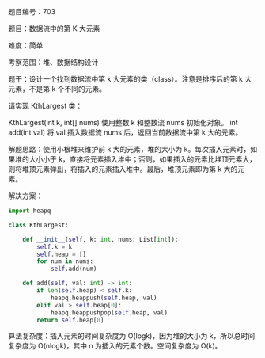 题目编号：703

题目：数据流中的第 K 大元素

难度：简单

考察范围：堆、数据结构设计

题干：设计一个找到数据流中第 k 大元素的类（class）。注意是排序后的第 k 大元素，不是第 k 个不同的元素。

请实现 KthLargest 类：

KthLargest(int k, int[] nums) 使用整数 k 和整数流 nums 初始化对象。
int add(int val) 将 val 插入数据流 nums 后，返回当前数据流中第 k 大的元素。

解题思路：使用小根堆来维护前 k 大的元素，堆的大小为 k。每次插入元素时，如果堆的大小小于 k，直接将元素插入堆中；否则，如果插入的元素比堆顶元素大，则将堆顶元素弹出，将插入的元素插入堆中。最后，堆顶元素即为第 k 大的元素。

解决方案：

```python
import heapq

class KthLargest:

    def __init__(self, k: int, nums: List[int]):
        self.k = k
        self.heap = []
        for num in nums:
            self.add(num)

    def add(self, val: int) -> int:
        if len(self.heap) < self.k:
            heapq.heappush(self.heap, val)
        elif val > self.heap[0]:
            heapq.heappushpop(self.heap, val)
        return self.heap[0]
```

算法复杂度：插入元素的时间复杂度为 O(logk)，因为堆的大小为 k，所以总时间复杂度为 O(nlogk)，其中 n 为插入的元素个数。空间复杂度为 O(k)。